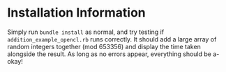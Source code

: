 # Installation Information

Simply run `bundle install` as normal, and try testing if `addition_example_opencl.rb` runs correctly. It should add a large array of random integers together (mod 653356) and display the time taken alongside the result. As long as no errors appear, everything should be a-okay!
